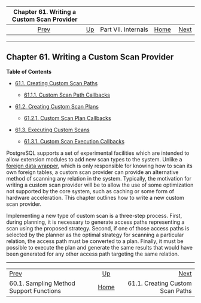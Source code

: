 <!--?xml version="1.0" encoding="UTF-8" standalone="no"?-->

|                       Chapter 61. Writing a Custom Scan Provider                      |                                            |                     |                                                       |                                                                   |
| :-----------------------------------------------------------------------------------: | :----------------------------------------- | :-----------------: | ----------------------------------------------------: | ----------------------------------------------------------------: |
| [Prev](tablesample-support-functions.html "60.1. Sampling Method Support Functions")  | [Up](internals.html "Part VII. Internals") | Part VII. Internals | [Home](index.html "PostgreSQL 17devel Documentation") |  [Next](custom-scan-path.html "61.1. Creating Custom Scan Paths") |

***

## Chapter 61. Writing a Custom Scan Provider

**Table of Contents**

* [61.1. Creating Custom Scan Paths](custom-scan-path.html)

  * [61.1.1. Custom Scan Path Callbacks](custom-scan-path.html#CUSTOM-SCAN-PATH-CALLBACKS)

* [61.2. Creating Custom Scan Plans](custom-scan-plan.html)

  * [61.2.1. Custom Scan Plan Callbacks](custom-scan-plan.html#CUSTOM-SCAN-PLAN-CALLBACKS)

* [61.3. Executing Custom Scans](custom-scan-execution.html)

  * [61.3.1. Custom Scan Execution Callbacks](custom-scan-execution.html#CUSTOM-SCAN-EXECUTION-CALLBACKS)

PostgreSQL supports a set of experimental facilities which are intended to allow extension modules to add new scan types to the system. Unlike a [foreign data wrapper](fdwhandler.html "Chapter 59. Writing a Foreign Data Wrapper"), which is only responsible for knowing how to scan its own foreign tables, a custom scan provider can provide an alternative method of scanning any relation in the system. Typically, the motivation for writing a custom scan provider will be to allow the use of some optimization not supported by the core system, such as caching or some form of hardware acceleration. This chapter outlines how to write a new custom scan provider.

Implementing a new type of custom scan is a three-step process. First, during planning, it is necessary to generate access paths representing a scan using the proposed strategy. Second, if one of those access paths is selected by the planner as the optimal strategy for scanning a particular relation, the access path must be converted to a plan. Finally, it must be possible to execute the plan and generate the same results that would have been generated for any other access path targeting the same relation.

***

|                                                                                       |                                                       |                                                                   |
| :------------------------------------------------------------------------------------ | :---------------------------------------------------: | ----------------------------------------------------------------: |
| [Prev](tablesample-support-functions.html "60.1. Sampling Method Support Functions")  |       [Up](internals.html "Part VII. Internals")      |  [Next](custom-scan-path.html "61.1. Creating Custom Scan Paths") |
| 60.1. Sampling Method Support Functions                                               | [Home](index.html "PostgreSQL 17devel Documentation") |                                  61.1. Creating Custom Scan Paths |
